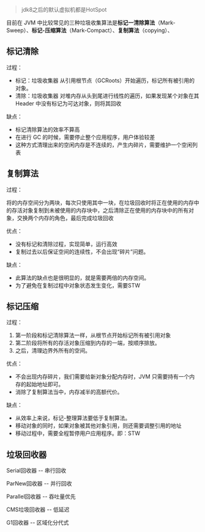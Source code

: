 > jdk8之后的默认虚拟机都是HotSpot

目前在 JVM 中比较常见的三种垃圾收集算法是**标记一清除算法**（Mark-Sweep）、**标记-压缩算法**（Mark-Compact）、**复制算法**（copying）、

## 标记清除

过程：

- 标记：垃圾收集器 从引用根节点（GCRoots）开始遍历，标记所有被引用的对象。
- 清除：垃圾收集器 对堆内存从头到尾进行线性的遍历，如果发现某个对象在其 Header 中没有标记为可达对象，则将其回收

缺点：

- 标记清除算法的效率不算高
- 在进行 GC 的时候，需要停止整个应用程序，用户体验较差
- 这种方式清理出来的空闲内存是不连续的，产生内碎片，需要维护一个空闲列表

## 复制算法

过程：

将的内存空间分为两块，每次只使用其中一块，在垃圾回收时将正在使用的内存中的存活对象复制到未被使用的内存块中，之后清除正在使用的内存块中的所有对象，交换两个内存的角色，最后完成垃圾回收

优点：

- 没有标记和清除过程，实现简单，运行高效
- 复制过去以后保证空间的连续性，不会出现“碎片”问题。

缺点：

- 此算法的缺点也是很明显的，就是需要两倍的内存空间。
- 为了避免在复制过程中对象状态发生变化，需要STW

## 标记压缩

过程：

1. 第一阶段和标记清除算法一样，从根节点开始标记所有被引用对象
2. 第二阶段将所有的存活对象压缩到内存的一端，按顺序排放。
3. 之后，清理边界外所有的空间。

优点：

- 不会出现内存碎片，我们需要给新对象分配内存时，JVM 只需要持有一个内存的起始地址即可。
- 消除了复制算法当中，内存减半的高额代价。

缺点：

- 从效率上来说，标记-整理算法要低于复制算法。
- 移动对象的同时，如果对象被其他对象引用，则还需要调整引用的地址
- 移动过程中，需要全程暂停用户应用程序。即：STW

## 垃圾回收器

Serial回收器 -- 串行回收

ParNew回收器 -- 并行回收

Parallel回收器 -- 吞吐量优先

CMS垃圾回收器 -- 低延迟

G1回收器 -- 区域化分代式
